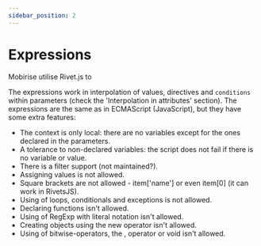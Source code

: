 ```yaml
---
sidebar_position: 2
---
```


# Expressions

Mobirise utilise Rivet.js to

The expressions work in interpolation of values, directives and `conditions` within parameters (check the 'Interpolation in attributes' section). The expressions are the same as in ECMAScript (JavaScript), but they have some extra features:

- The context is only local: there are no variables except for the ones declared in the parameters.
- A tolerance to non-declared variables: the script does not fail if there is no variable or value.
- There is a filter support (not maintained?).
- Assigning values is not allowed.
- Square brackets are not allowed - item['name'] or even item[0] (it can work in RivetsJS).
- Using of loops, conditionals and exceptions is not allowed.
- Declaring functions isn't allowed.
- Using of RegExp with literal notation isn't allowed.
- Creating objects using the new operator isn't allowed.
- Using of bitwise-operators, the , operator or void isn't allowed.
